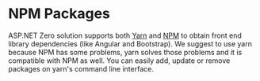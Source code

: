 # NPM Packages

ASP.NET Zero solution supports both [Yarn](https://yarnpkg.com/) and [NPM](https://www.npmjs.com/) to obtain front end library dependencies (like Angular and Bootstrap). We suggest to use yarn because NPM has some problems, yarn solves those problems and it is compatible with NPM as well. You can easily add, update or remove packages on yarn's command line interface.